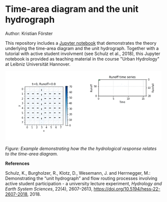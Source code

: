 # Time-area diagram and the unit hydrograph

Author: Kristian Förster

This repository includes a [Jupyter notebook](Time-area-diagram.ipynb) that demonstrates the theory underlying the time-area diagram and the unit hydrograph. Together with a tutorial with active student involvment (see Schulz et al., 2018), this Jupyter notebook is provided as teaching material in the course "Urban Hydrology" at Leibniz Universität Hannover.

![Example](out.gif)

*Figure: Example demonstrating how the the hydrological response relates to the time-area diagram.*


**References**

Schulz, K., Burgholzer, R., Klotz, D., Wesemann, J. and Herrnegger, M.: Demonstrating the “unit hydrograph” and flow routing processes involving active student participation - a university lecture experiment, *Hydrology and Earth System Sciences*, 22(4), 2607–2613, https://doi.org/10.5194/hess-22-2607-2018, 2018.

